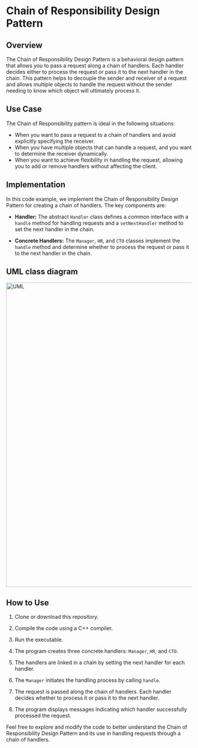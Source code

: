 # Chain of Responsibility Design Pattern

## Overview

The Chain of Responsibility Design Pattern is a behavioral design pattern that allows you to pass a request along a chain of handlers. Each handler decides either to process the request or pass it to the next handler in the chain. This pattern helps to decouple the sender and receiver of a request and allows multiple objects to handle the request without the sender needing to know which object will ultimately process it.

## Use Case

The Chain of Responsibility pattern is ideal in the following situations:

- When you want to pass a request to a chain of handlers and avoid explicitly specifying the receiver.
- When you have multiple objects that can handle a request, and you want to determine the receiver dynamically.
- When you want to achieve flexibility in handling the request, allowing you to add or remove handlers without affecting the client.

## Implementation

In this code example, we implement the Chain of Responsibility Design Pattern for creating a chain of handlers. The key components are:

- **Handler:** The abstract `Handler` class defines a common interface with a `handle` method for handling requests and a `setNextHandler` method to set the next handler in the chain.

- **Concrete Handlers:** The `Manager`, `HR`, and `CTO` classes implement the `handle` method and determine whether to process the request or pass it to the next handler in the chain.

## UML class diagram
<img width="826" alt="UML" src="https://github.com/rohithooda10/Design-Patterns/assets/109358642/39c9749d-22a5-4bb4-a61a-a004f76b39a2">

## How to Use

1. Clone or download this repository.

2. Compile the code using a C++ compiler.

3. Run the executable.

4. The program creates three concrete handlers: `Manager`, `HR`, and `CTO`.

5. The handlers are linked in a chain by setting the next handler for each handler.

6. The `Manager` initiates the handling process by calling `handle`.

7. The request is passed along the chain of handlers. Each handler decides whether to process it or pass it to the next handler.

8. The program displays messages indicating which handler successfully processed the request.

Feel free to explore and modify the code to better understand the Chain of Responsibility Design Pattern and its use in handling requests through a chain of handlers.

